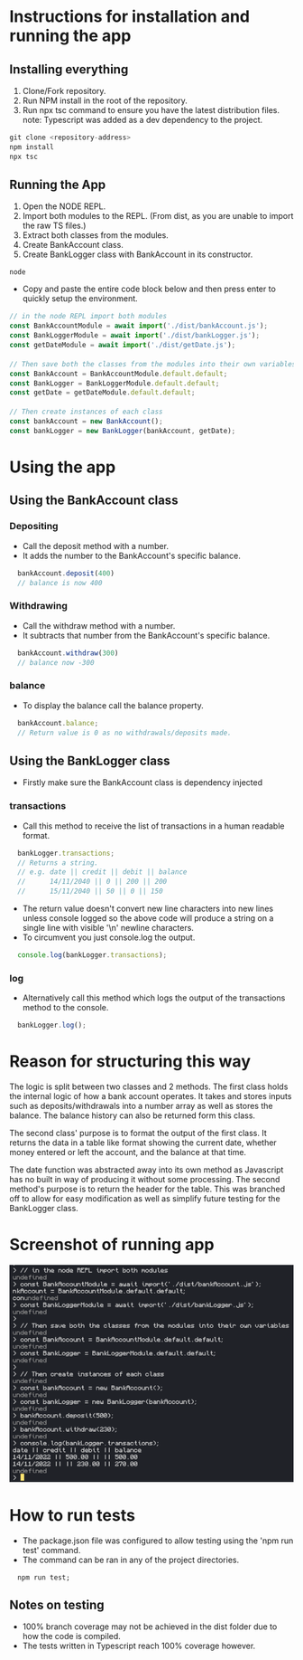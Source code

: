 # Instructions for installation and running the app
## Installing everything
1. Clone/Fork repository.
2. Run NPM install in the root of the repository.
3. Run npx tsc command to ensure you have the latest distribution files.
note: Typescript was added as a dev dependency to the project.

```javascript
git clone <repository-address>
npm install
npx tsc
```

## Running the App

1. Open the NODE REPL.
2. Import both modules to the REPL. (From dist, as you are unable to import the raw TS files.)
3. Extract both classes from the modules.
4. Create BankAccount class.
5. Create BankLogger class with BankAccount in its constructor.

```shell
node
```

- Copy and paste the entire code block below and then press enter to quickly setup the environment.

```javascript
// in the node REPL import both modules
const BankAccountModule = await import('./dist/bankAccount.js');
const BankLoggerModule = await import('./dist/bankLogger.js');
const getDateModule = await import('./dist/getDate.js');

// Then save both the classes from the modules into their own variables
const BankAccount = BankAccountModule.default.default;
const BankLogger = BankLoggerModule.default.default;
const getDate = getDateModule.default.default;

// Then create instances of each class
const bankAccount = new BankAccount();
const bankLogger = new BankLogger(bankAccount, getDate);

```

# Using the app

## Using the BankAccount class

### Depositing

- Call the deposit method with a number.
- It adds the number to the BankAccount's specific balance.
```javascript
  bankAccount.deposit(400)
  // balance is now 400
```

### Withdrawing

- Call the withdraw method with a number.
- It subtracts that number from the BankAccount's specific balance.

```javascript
  bankAccount.withdraw(300)
  // balance now -300
```

### balance

- To display the balance call the balance property.

```javascript
  bankAccount.balance;
  // Return value is 0 as no withdrawals/deposits made.
```

## Using the BankLogger class
- Firstly make sure the BankAccount class is dependency injected

### transactions

- Call this method to receive the list of transactions in a human readable format.

```javascript
  bankLogger.transactions;
  // Returns a string.
  // e.g. date || credit || debit || balance
  //      14/11/2040 || 0 || 200 || 200
  //      15/11/2040 || 50 || 0 || 150
```

- The return value doesn't convert new line characters into new lines unless console logged so the above code will produce a string on a single line with visible '\n' newline characters.
- To circumvent you just console.log the output.

```javascript
  console.log(bankLogger.transactions);
```

### log

- Alternatively call this method which logs the output of the transactions method to the console.

```javascript
  bankLogger.log();
```

# Reason for structuring this way

The logic is split between two classes and 2 methods. The first class holds the internal logic of how a bank account operates. It takes and stores inputs such as deposits/withdrawals into a number array as well as stores the balance. The balance history can also be returned form this class.

The second class' purpose is to format the output of the first class. It returns the data in a table like format showing the current date, whether money entered or left the account, and the balance at that time.

The date function was abstracted away into its own method as Javascript has no built in way of producing it without some processing. The second method's purpose is to return the header for the table. This was branched off to allow for easy modification as well as simplify future testing for the BankLogger class.

# Screenshot of running app

![screenshot of image](running_app.png)

# How to run tests

- The package.json file was configured to allow testing using the 'npm run test' command.
- The command can be ran in any of the project directories.

```shell
  npm run test;
```

## Notes on testing

- 100% branch coverage may not be achieved in the dist folder due to how the code is compiled.
- The tests written in Typescript reach 100% coverage however.